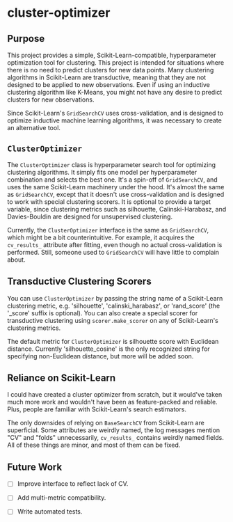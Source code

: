 # cluster-optimizer

## Purpose

This project provides a simple, Scikit-Learn-compatible, hyperparameter optimization tool for clustering. This project is intended for situations where there is no need to predict clusters for new data points. Many clustering algorithms in Scikit-Learn are transductive, meaning that they are not designed to be applied to new observations. Even if using an inductive clustering algorithm like K-Means, you might not have any desire to predict clusters for new observations.

Since Scikit-Learn's `GridSearchCV` uses cross-validation, and is designed to optimize inductive machine learning algorithms, it was necessary to create an alternative tool.

## `ClusterOptimizer`

The `ClusterOptimizer` class is hyperparameter search tool for optimizing clustering algorithms. It simply fits one model per hyperparameter combination and selects the best one. It's a spin-off of `GridSearchCV`, and uses the same Scikit-Learn machinery under the hood. It's almost the same as `GridSearchCV`, except that it doesn't use cross-validation and is designed to work with special clustering scorers. It is optional to provide a target variable, since clustering metrics such as silhouette, Calinski-Harabasz, and Davies-Bouldin are designed for unsupervised clustering.

Currently, the `ClusterOptimizer` interface is the same as `GridSearchCV`, which might be a bit counterintuitive. For example, it acquires the `cv_results_` attribute after fitting, even though no actual cross-validation is performed. Still, someone used to `GridSearchCV` will have little to complain about.

## Transductive Clustering Scorers

You can use `ClusterOptimizer` by passing the string name of a Scikit-Learn clustering metric, e.g. 'silhouette', 'calinski_harabasz', or 'rand_score' (the '_score' suffix is optional). You can also create a special scorer for transductive clustering using `scorer.make_scorer` on any of Scikit-Learn's clustering metrics.

The default metric for `ClusterOptimizer` is silhouette score with Euclidean distance. Currently 'silhouette_cosine' is the only recognized string for specifying non-Euclidean distance, but more will be added soon.

## Reliance on Scikit-Learn

I could have created a cluster optimizer from scratch, but it would've taken much more work and wouldn't have been as feature-packed and reliable. Plus, people are familiar with Scikit-Learn's search estimators.

The only downsides of relying on `BaseSearchCV` from Scikit-Learn are superficial. Some attributes are weirdly named, the log messages mention "CV" and "folds" unnecessarily, `cv_results_` contains weirdly named fields. All of these things are minor, and most of them can be fixed.

## Future Work

- [ ] Improve interface to reflect lack of CV.

- [ ] Add multi-metric compatibility.

- [ ] Write automated tests.